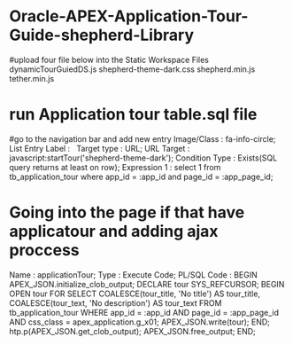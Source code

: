 # Oracle-APEX-Application-Tour-Guide-shepherd-Library

#upload four file below into the Static Workspace Files
dynamicTourGuiedDS.js
shepherd-theme-dark.css
shepherd.min.js
tether.min.js

# run Application tour table.sql file

#go to the navigation bar and add new entry
Image/Class       : fa-info-circle;
List Entry Label  : &nbsp;
Target type       : URL;
URL Target        : javascript:startTour('shepherd-theme-dark');
Condition Type    : Exists(SQL query returns at least on row);
Expression 1      : select 1 
                    from   tb_application_tour 
                    where  app_id = :app_id 
                    and    page_id = :app_page_id;

# Going into the page if that have applicatour and adding ajax proccess 
Name : applicationTour;
Type : Execute Code;
PL/SQL Code : 
  BEGIN
    APEX_JSON.initialize_clob_output;
    DECLARE
        tour SYS_REFCURSOR;
    BEGIN
        OPEN tour FOR
            SELECT COALESCE(tour_title, 'No title') AS tour_title,
                   COALESCE(tour_text, 'No description') AS tour_text
            FROM tb_application_tour
            WHERE app_id = :app_id 
            AND page_id =  :app_page_id
            AND css_class = apex_application.g_x01;
        APEX_JSON.write(tour);
    END;
    htp.p(APEX_JSON.get_clob_output);
    APEX_JSON.free_output;
END;
